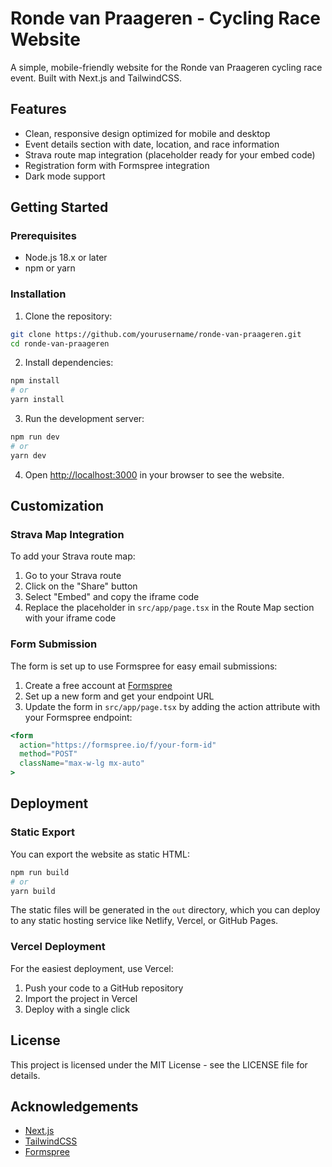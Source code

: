 # Ronde van Praageren - Cycling Race Website

A simple, mobile-friendly website for the Ronde van Praageren cycling race event. Built with Next.js and TailwindCSS.

## Features

- Clean, responsive design optimized for mobile and desktop
- Event details section with date, location, and race information
- Strava route map integration (placeholder ready for your embed code)
- Registration form with Formspree integration
- Dark mode support

## Getting Started

### Prerequisites

- Node.js 18.x or later
- npm or yarn

### Installation

1. Clone the repository:
```bash
git clone https://github.com/yourusername/ronde-van-praageren.git
cd ronde-van-praageren
```

2. Install dependencies:
```bash
npm install
# or
yarn install
```

3. Run the development server:
```bash
npm run dev
# or
yarn dev
```

4. Open [http://localhost:3000](http://localhost:3000) in your browser to see the website.

## Customization

### Strava Map Integration

To add your Strava route map:

1. Go to your Strava route
2. Click on the "Share" button
3. Select "Embed" and copy the iframe code
4. Replace the placeholder in `src/app/page.tsx` in the Route Map section with your iframe code

### Form Submission

The form is set up to use Formspree for easy email submissions:

1. Create a free account at [Formspree](https://formspree.io/)
2. Set up a new form and get your endpoint URL
3. Update the form in `src/app/page.tsx` by adding the action attribute with your Formspree endpoint:

```jsx
<form 
  action="https://formspree.io/f/your-form-id" 
  method="POST" 
  className="max-w-lg mx-auto"
>
```

## Deployment

### Static Export

You can export the website as static HTML:

```bash
npm run build
# or
yarn build
```

The static files will be generated in the `out` directory, which you can deploy to any static hosting service like Netlify, Vercel, or GitHub Pages.

### Vercel Deployment

For the easiest deployment, use Vercel:

1. Push your code to a GitHub repository
2. Import the project in Vercel
3. Deploy with a single click

## License

This project is licensed under the MIT License - see the LICENSE file for details.

## Acknowledgements

- [Next.js](https://nextjs.org/)
- [TailwindCSS](https://tailwindcss.com/)
- [Formspree](https://formspree.io/)
